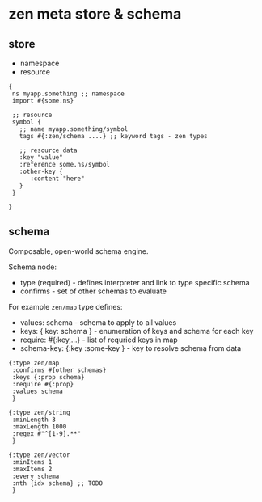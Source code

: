 # zen meta store & schema

## store

* namespace
* resource

```
{
 ns myapp.something ;; namespace
 import #{some.ns}

 ;; resource
 symbol {
   ;; name myapp.something/symbol
   tags #{:zen/schema ....} ;; keyword tags - zen types

   ;; resource data
   :key "value"
   :reference some.ns/symbol
   :other-key {
      :content "here"
   }
 }

}
```


## schema

Composable, open-world schema engine.

Schema node:

* type (required) - defines interpreter and link to type specific schema
* confirms - set of other schemas to evaluate


For example `zen/map` type defines:

* values:  schema - schema to apply to all values
* keys: { key: schema } - enumeration of keys and schema for each key
* require: #{:key,...} - list of requried keys in map
* schema-key: {:key :some-key } - key to resolve schema from data



```edn
{:type zen/map 
 :confirms #{other schemas}
 :keys {:prop schema}
 :require #{:prop}
 :values schema
 }

{:type zen/string
 :minLength 3
 :maxLength 1000
 :regex #"^[1-9].**"
 }

{:type zen/vector
 :minItems 1
 :maxItems 2
 :every schema
 :nth {idx schema} ;; TODO
 }
```

